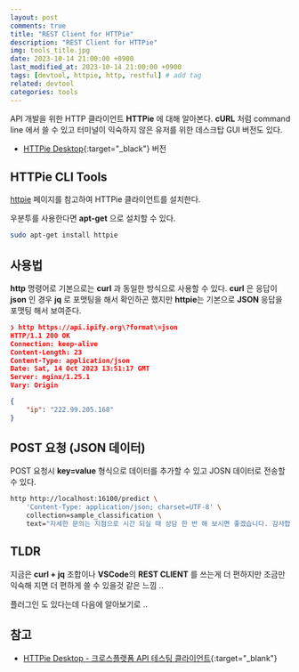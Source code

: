 ```yaml
---
layout: post
comments: true
title: "REST Client for HTTPie"
description: "REST Client for HTTPie"
img: tools_title.jpg
date: 2023-10-14 21:00:00 +0900
last_modified_at: 2023-10-14 21:00:00 +0900
tags: [devtool, httpie, http, restful] # add tag
related: devtool
categories: tools
---
```


API 개발을 위한 HTTP 클라이언트 **HTTPie** 에 대해 알아본다. 
**cURL** 처럼 command line 에서 쓸 수 있고 터미널이 익숙하지 않은 유저를 위한 데스크탑 GUI 버전도 있다. 

 - [HTTPie Desktop](https://github.com/httpie/desktop){:target="_black"} 버전 

<!--more-->

## HTTPie CLI Tools

[httpie](https://httpie.io/docs/cli/debian-and-ubuntu) 페이지를 참고하여 HTTPie 클라이언트를 설치한다. 

우분투를 사용한다면 **apt-get** 으로 설치할 수 있다. 

```bash
sudo apt-get install httpie
```

## 사용법 

**http** 명령어로 기본으로는 **curl** 과 동일한 방식으로 사용할 수 있다. 
**curl** 은 응답이 **json** 인 경우 **jq** 로 포맷팅을 해서 확인하곤 했지만 **httpie**는 기본으로 **JSON** 응답을 포맷팅 해서 보여준다. 

```json
❯ http https://api.ipify.org\?format\=json
HTTP/1.1 200 OK
Connection: keep-alive
Content-Length: 23
Content-Type: application/json
Date: Sat, 14 Oct 2023 13:51:17 GMT
Server: nginx/1.25.1
Vary: Origin

{
    "ip": "222.99.205.168"
}
```

## POST 요청 (JSON 데이터)

POST 요청시 **key=value** 형식으로 데이터를 추가할 수 있고 JOSN 데이터로 전송할 수 있다. 

```bash
http http://localhost:16100/predict \
    'Content-Type: application/json; charset=UTF-8' \
    collection=sample_classification \
    text="자세한 문의는 지점으로 시간 되실 때 상담 한 번 해 보시면 좋겠습니다. 감사합니다."
```

## TLDR

지금은 **curl + jq** 조합이나 **VSCode**의 **REST CLIENT** 를 쓰는게 더 편하지만 조금만 익숙해 지면 더 편하게 쓸 수 있을것 같은 느낌 .. 

플러그인 도 있다는데 다음에 알아보기로 .. 

## 참고

- [HTTPie Desktop - 크로스플랫폼 API 테스팅 클라이언트](https://news.hada.io/topic?id=11316){:target="_blank"}
